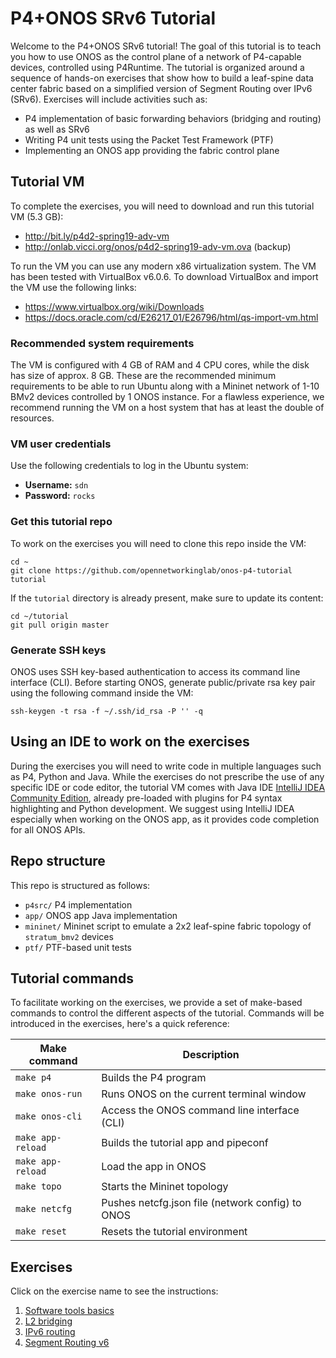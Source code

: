 # P4+ONOS SRv6 Tutorial

Welcome to the P4+ONOS SRv6 tutorial! The goal of this tutorial is to teach you
how to use ONOS as the control plane of a network of P4-capable devices,
controlled using P4Runtime. The tutorial is organized around a sequence of
hands-on exercises that show how to build a leaf-spine data center fabric based
on a simplified version of Segment Routing over IPv6 (SRv6). Exercises will
include activities such as:

 * P4 implementation of basic forwarding behaviors (bridging and routing) as
   well as SRv6
 * Writing P4 unit tests using the Packet Test Framework (PTF)
 * Implementing an ONOS app providing the fabric control plane

## Tutorial VM

To complete the exercises, you will need to download and run this tutorial VM
(5.3 GB):
 * <http://bit.ly/p4d2-spring19-adv-vm>
 * <http://onlab.vicci.org/onos/p4d2-spring19-adv-vm.ova> (backup)

To run the VM you can use any modern x86 virtualization system. The VM has been
tested with VirtualBox v6.0.6. To download VirtualBox and import the VM use the
following links:

 * https://www.virtualbox.org/wiki/Downloads
 * https://docs.oracle.com/cd/E26217_01/E26796/html/qs-import-vm.html

### Recommended system requirements

The VM is configured with 4 GB of RAM and 4 CPU cores, while the disk has size
of approx. 8 GB. These are the recommended minimum requirements to be able to
run Ubuntu along with a Mininet network of 1-10 BMv2 devices controlled by 1
ONOS instance. For a flawless experience, we recommend running the VM on a host
system that has at least the double of resources.

### VM user credentials

Use the following credentials to log in the Ubuntu system:

 * **Username:** `sdn`
 * **Password:** `rocks`

### Get this tutorial repo

To work on the exercises you will need to clone this repo inside the VM:

    cd ~
    git clone https://github.com/opennetworkinglab/onos-p4-tutorial tutorial

If the `tutorial` directory is already present, make sure to update its
content:

    cd ~/tutorial
    git pull origin master

### Generate SSH keys

ONOS uses SSH key-based authentication to access its command line interface
(CLI). Before starting ONOS, generate public/private rsa key pair using the
following command inside the VM:

    ssh-keygen -t rsa -f ~/.ssh/id_rsa -P '' -q

## Using an IDE to work on the exercises

During the exercises you will need to write code in multiple languages such as
P4, Python and Java. While the exercises do not prescribe the use of any
specific IDE or code editor, the tutorial VM comes with Java IDE [IntelliJ IDEA
Community Edition](https://www.jetbrains.com/idea/), already pre-loaded with
plugins for P4 syntax highlighting and Python development. We suggest using
IntelliJ IDEA especially when working on the ONOS app, as it provides code
completion for all ONOS APIs.

## Repo structure

This repo is structured as follows:

 * `p4src/` P4 implementation
 * `app/` ONOS app Java implementation
 * `mininet/` Mininet script to emulate a 2x2 leaf-spine fabric topology of
   `stratum_bmv2` devices
 * `ptf/` PTF-based unit tests

## Tutorial commands

To facilitate working on the exercises, we provide a set of make-based commands
to control the different aspects of the tutorial. Commands will be introduced in
the exercises, here's a quick reference:

| Make command       | Description                                            |
|--------------------|------------------------------------------------------- |
| `make p4`          | Builds the P4 program                                  |
| `make onos-run`    | Runs ONOS on the current terminal window               |
| `make onos-cli`    | Access the ONOS command line interface (CLI)           |
| `make app-reload`  | Builds the tutorial app and pipeconf                   |
| `make app-reload`  | Load the app in ONOS                                   |
| `make topo`        | Starts the Mininet topology                            |
| `make netcfg`      | Pushes netcfg.json file (network config) to ONOS       |
| `make reset`       | Resets the tutorial environment                        |

## Exercises

Click on the exercise name to see the instructions:

 1. [Software tools basics](./EXERCISE-1.md)
 2. [L2 bridging](./EXERCISE-2.md)
 3. [IPv6 routing](./EXERCISE-3.md)
 4. [Segment Routing v6](./EXERCISE-4.md)
